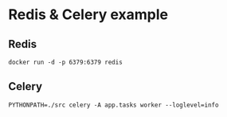# Redis & Celery example

## Redis
```
docker run -d -p 6379:6379 redis
```

## Celery
```
PYTHONPATH=./src celery -A app.tasks worker --loglevel=info
```
